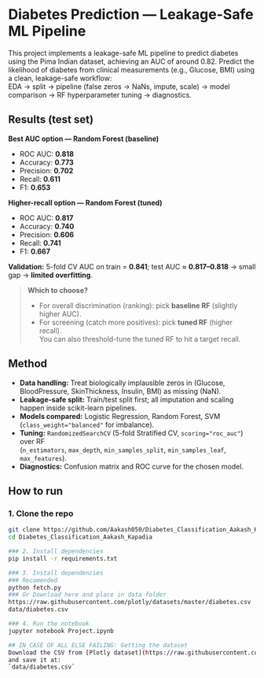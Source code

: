 # Diabetes Prediction — Leakage-Safe ML Pipeline
This project implements a leakage-safe ML pipeline to predict diabetes using the Pima Indian dataset, achieving an AUC of around 0.82.
Predict the likelihood of diabetes from clinical measurements (e.g., Glucose, BMI) using a clean, leakage-safe workflow:  
EDA → split → pipeline (false zeros → NaNs, impute, scale) → model comparison → RF hyperparameter tuning → diagnostics.

## Results (test set)

**Best AUC option — Random Forest (baseline)**  
- ROC AUC: **0.818**  
- Accuracy: **0.773**  
- Precision: **0.702**  
- Recall: **0.611**  
- F1: **0.653**

**Higher-recall option — Random Forest (tuned)**  
- ROC AUC: **0.817**  
- Accuracy: **0.740**  
- Precision: **0.606**  
- Recall: **0.741**  
- F1: **0.667**

**Validation:** 5-fold CV AUC on train = **0.841**; test AUC ≈ **0.817–0.818** → small gap -> **limited overfitting**.

> **Which to choose?**  
> - For overall discrimination (ranking): pick **baseline RF** (slightly higher AUC).  
> - For screening (catch more positives): pick **tuned RF** (higher recall).  
>   You can also threshold-tune the tuned RF to hit a target recall.

## Method

- **Data handling:** Treat biologically implausible zeros in (Glucose, BloodPressure, SkinThickness, Insulin, BMI) as missing (NaN).
- **Leakage-safe split:** Train/test split first; all imputation and scaling happen inside scikit-learn pipelines.
- **Models compared:** Logistic Regression, Random Forest, SVM (`class_weight="balanced"` for imbalance).
- **Tuning:** `RandomizedSearchCV` (5-fold Stratified CV, `scoring="roc_auc"`) over RF  
  (`n_estimators`, `max_depth`, `min_samples_split`, `min_samples_leaf`, `max_features`).
- **Diagnostics:** Confusion matrix and ROC curve for the chosen model.  

## How to run

### 1. Clone the repo
```bash
git clone https://github.com/Aakash050/Diabetes_Classification_Aakash_Kapadia.git
cd Diabetes_Classification_Aakash_Kapadia

### 2. Install dependencies
pip install -r requirements.txt

### 3. Install dependencies
### Recomended 
python fetch.py
### Or Download here and place in data folder
https://raw.githubusercontent.com/plotly/datasets/master/diabetes.csv
data/diabetes.csv

### 4. Run the notebook
jupyter notebook Project.ipynb

## IN CASE OF ALL ELSE FAILING: Getting the dataset
Download the CSV from [Plotly dataset](https://raw.githubusercontent.com/plotly/datasets/master/diabetes.csv)
and save it at:
`data/diabetes.csv`


